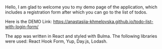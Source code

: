 Hello, I am glad to welcome you to my demo page of the application, which includes a registration form after which you can go to the list of todos.

Here is the DEMO Link: https://anastasiia-khmelovska.github.io/todo-list-with-login-form/

The app was written in React and styled with Bulma. The following libraries were used: React Hook Form, Yup, Day.js, Lodash.
